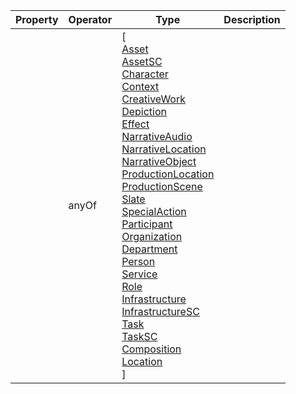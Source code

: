 
| Property | Operator | Type                                                                                                                                                                                                                                                                                                                                                                                                                                                                                                                                                                                                                                                                                                                                                                                                                                                                                                                                                                                                                                                                                                                                                                                                                                                                                                                                   | Description |
| -------- | -------- | -------------------------------------------------------------------------------------------------------------------------------------------------------------------------------------------------------------------------------------------------------------------------------------------------------------------------------------------------------------------------------------------------------------------------------------------------------------------------------------------------------------------------------------------------------------------------------------------------------------------------------------------------------------------------------------------------------------------------------------------------------------------------------------------------------------------------------------------------------------------------------------------------------------------------------------------------------------------------------------------------------------------------------------------------------------------------------------------------------------------------------------------------------------------------------------------------------------------------------------------------------------------------------------------------------------------------------------- | ----------- |
|          | anyOf    | [ <br>[Asset](../Asset/Asset.md)<br>[AssetSC](../Asset/AssetSC.md)<br>[Character](../MediaCreationContext/Character.md)<br>[Context](../MediaCreationContext/Context.md)<br>[CreativeWork](../MediaCreationContext/CreativeWork.md)<br>[Depiction](../MediaCreationContext/Depiction.md)<br>[Effect](../MediaCreationContext/Effect.md)<br>[NarrativeAudio](../MediaCreationContext/NarrativeAudio.md)<br>[NarrativeLocation](../MediaCreationContext/NarrativeLocation.md)<br>[NarrativeObject](../MediaCreationContext/NarrativeObject.md)<br>[ProductionLocation](../MediaCreationContext/ProductionLocation.md)<br>[ProductionScene](../MediaCreationContext/ProductionScene.md)<br>[Slate](../MediaCreationContext/Slate.md)<br>[SpecialAction](../MediaCreationContext/SpecialAction.md)<br>[Participant](../Participant/Participant.md)<br>[Organization](../Participant/Organization.md)<br>[Department](../Participant/Department.md)<br>[Person](../Participant/Person.md)<br>[Service](../Participant/Service.md)<br>[Role](../Participant/Role.md)<br>[Infrastructure](../Infrastructure/Infrastructure.md)<br>[InfrastructureSC](../Infrastructure/InfrastructureSC.md)<br>[Task](../Task/Task.md)<br>[TaskSC](../Task/TaskSC.md)<br>[Composition](../Utility/Composition.md)<br>[Location](../Utility/Location.md)<br> ] |             |
